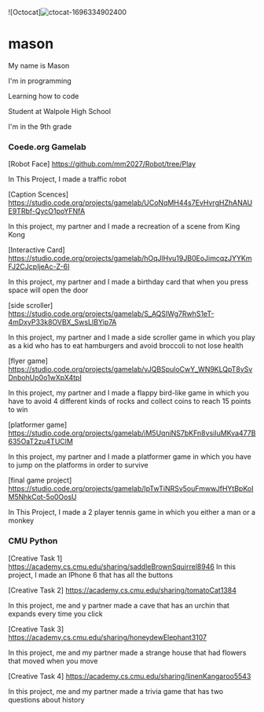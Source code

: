 ![Octocat]![ctocat-1696334902400](https://github.com/mm2027/mason/assets/146838324/daca09b4-2211-4bb9-a245-eb9157946caf)


# mason
My name is Mason

I'm in programming

Learning how to code

Student at Walpole High School

I'm in the 9th grade

### Coede.org Gamelab
[Robot Face] https://github.com/mm2027/Robot/tree/Play

In This Project, I made a traffic robot 

[Caption Scences] https://studio.code.org/projects/gamelab/UCoNqMH44s7EvHvrgHZhANAUE9TRbf-QycO1poYFNfA

In this project, my partner and I made a recreation of a scene from King Kong

[Interactive Card] https://studio.code.org/projects/gamelab/hOqJlHvu19JB0EoJimcqzJYYKmFJ2CJcpIjeAc-Z-6I

In this project, my partner and I made a birthday card that when you press space will open the door

[side scroller] https://studio.code.org/projects/gamelab/S_AQSIWg7RwhS1eT-4mDxyP33k8OVBX_SwsLIBYip7A

In this project, my partner and I made a side scroller game in which you play as a kid who has to eat hamburgers and avoid broccoli to not lose health

[flyer game] https://studio.code.org/projects/gamelab/vJQBSpuloCwY_WN9KLQpT8vSvDnbohUp0o1wXpX4tpI

In this project, my partner and I made a flappy bird-like game in which you have to avoid 4 different kinds of rocks and collect coins to reach 15 points to win 

[platformer game] https://studio.code.org/projects/gamelab/iM5UqniNS7bKFn8vsiIuMKva477B635OaT2zu4TUClM

In this project, my partner and I made a platformer game in which you have to jump on the platforms in order to survive

[final game project] https://studio.code.org/projects/gamelab/IpTwTiNRSv5ouFmwwJfHYtBpKoIM5NhkCot-5o0OosU

In This Project, I made a 2 player tennis game in which you either a man or a monkey

### CMU Python
[Creative Task 1] https://academy.cs.cmu.edu/sharing/saddleBrownSquirrel8946
In this project, I made an IPhone 6 that has all the buttons

[Creative Task 2]  https://academy.cs.cmu.edu/sharing/tomatoCat1384

In this project, me and y partner made a cave that has an urchin that expands every time you click

[Creative Task 3] https://academy.cs.cmu.edu/sharing/honeydewElephant3107

In this project, me and my partner made a strange house that had flowers that moved when you move

[Creative Task 4] https://academy.cs.cmu.edu/sharing/linenKangaroo5543

In this project, me and my partner made a trivia game that has two questions about history
